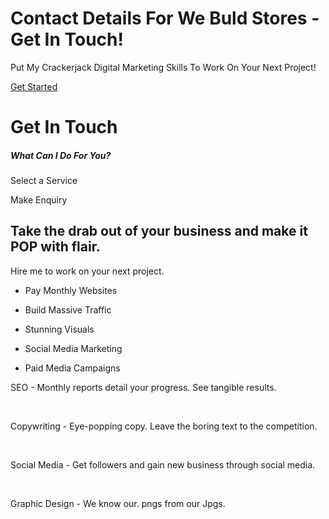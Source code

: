 # Contact Details For We Buld Stores - Get In Touch!



Put My Crackerjack Digital Marketing Skills To Work On Your Next Project!

[Get Started](https://www.webuildstores.co.uk/contact)

# Get In Touch

##### What Can I Do For You?

Select a Service

Make Enquiry

## Take the drab out of your business and make it POP with flair.

Hire me to work on your next project.

 * Pay Monthly Websites

 * Build Massive Traffic

 * Stunning Visuals

 * Social Media Marketing

 * Paid Media Campaigns

SEO - Monthly reports detail your progress. See tangible results.

​

Copywriting - Eye-popping copy. Leave the boring text to the competition.

​

Social Media - Get followers and gain new business through social media.

​

Graphic Design - We know our. pngs from our Jpgs.
